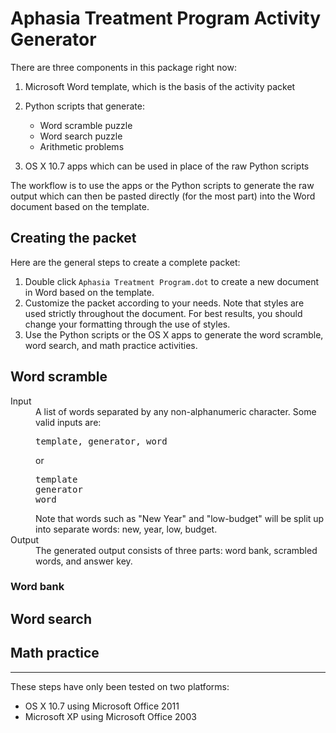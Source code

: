 # Aphasia Treatment Program Activity Generator

There are three components in this package right now:

1. Microsoft Word template, which is the basis of the activity packet

2. Python scripts that generate:
    * Word scramble puzzle
    * Word search puzzle
    * Arithmetic problems

3. OS X 10.7 apps which can be used in place of the raw Python scripts

The workflow is to use the apps or the Python scripts to generate the raw output which can then be pasted directly (for the most part) into the Word document based on the template.

## Creating the packet

Here are the general steps to create a complete packet:

1. Double click `Aphasia Treatment Program.dot` to create a new document in Word based on the template.
2. Customize the packet according to your needs. Note that styles are used strictly throughout the document. For best results, you should change your formatting through the use of styles.
3. Use the Python scripts or the OS X apps to generate the word scramble, word search, and math practice activities.

## Word scramble

<dl>
  <dt>Input</dt>
  <dd>
A list of words separated by any non-alphanumeric character. Some valid inputs are:
<pre>template, generator, word</pre>
or
<pre>template
generator
word</pre>
Note that words such as "New Year" and "low-budget" will be split up into separate words: new, year, low, budget.
  </dd>
  <dt>Output</dt>
  <dd>
The generated output consists of three parts: word bank, scrambled words, and answer key.
  </dd>
</dl>

### Word bank

## Word search

## Math practice

---

These steps have only been tested on two platforms:

* OS X 10.7 using Microsoft Office 2011
* Microsoft XP using Microsoft Office 2003
